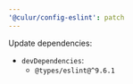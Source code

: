 ```yaml
---
'@culur/config-eslint': patch
---
```


Update dependencies:

- `devDependencies`:
  - `@types/eslint@^9.6.1`
